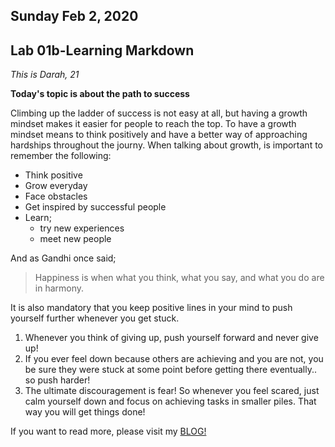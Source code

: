 ## Sunday Feb 2, 2020
## Lab 01b-Learning Markdown

*This is Darah, 21*

**Today's topic is about the path to success**

Climbing up the ladder of success is not easy at all, but having a growth mindset makes it easier for people to reach the top. To have a growth mindset means to think positively and have a better way of approaching hardships throughout the journy.
When talking about growth, is important to remember the following:
* Think positive
* Grow everyday
* Face obstacles 
* Get inspired by successful people
* Learn;
  * try new experiences
  * meet new people


And as Gandhi once said; 
> Happiness is when what you think, what you say, and what you do are in harmony.


It is also mandatory that you keep positive lines in your mind to push yourself further whenever you get stuck.
1. Whenever you think of giving up, push yourself forward and never give up!
2. If you ever feel down because others are achieving and you are not, you be sure they were stuck at some point before getting there eventually.. so push harder!
3. The ultimate discouragement is fear! So whenever you feel scared, just calm yourself down and focus on achieving tasks in smaller piles. That way you will get things done!

 If you want to read more, please visit my [BLOG!](https://darah98.github.io/Drh-learning-journal/)

